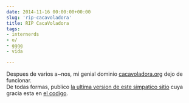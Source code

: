 ```yaml
---
date: 2014-11-16 00:00:00+00:00  
slug: 'rip-cacavoladora'  
title: RIP CacaVoladora  
tags:  
- internerds  
- o/
- gggg
- vida

---
```


Despues de varios a~nos, mi genial dominio [cacavoladora.org](http://cacavoladora.org) dejo de funcionar.  
De todas formas, publico [la ultima version de este simpatico sitio](http://lvm.github.io/cacavoladora/) cuya gracia esta en [el codigo](https://raw.githubusercontent.com/lvm/cacavoladora/gh-pages/caca.js).
